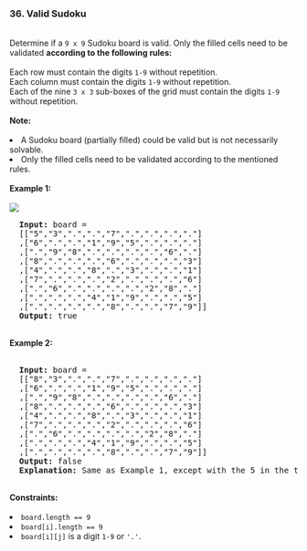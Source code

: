 <h3>36. Valid Sudoku</h3>
<br>
Determine if a <code>9 x 9</code> Sudoku board is valid. Only the filled cells need to be validated <strong>according to the following rules:</strong><br>
<br>
Each row must contain the digits <code>1-9</code> without repetition.<br>
Each column must contain the digits <code>1-9</code> without repetition.<br>
Each of the nine <code>3 x 3</code> sub-boxes of the grid must contain the digits <code>1-9</code> without repetition.<br>
<br>
<strong>Note:</strong><br>
<br>
<li>A Sudoku board (partially filled) could be valid but is not necessarily solvable.</li>
<li>Only the filled cells need to be validated according to the mentioned rules.</li>
<br>
<b>Example 1:</b><br>
<br>
<img src="https://user-images.githubusercontent.com/74855047/232332807-556bb2a3-eb6d-4ebf-aaa7-f31873e20e37.png">
<br>
<pre>
  <strong>Input:</strong> board = 
  [["5","3",".",".","7",".",".",".","."]
  ,["6",".",".","1","9","5",".",".","."]
  ,[".","9","8",".",".",".",".","6","."]
  ,["8",".",".",".","6",".",".",".","3"]
  ,["4",".",".","8",".","3",".",".","1"]
  ,["7",".",".",".","2",".",".",".","6"]
  ,[".","6",".",".",".",".","2","8","."]
  ,[".",".",".","4","1","9",".",".","5"]
  ,[".",".",".",".","8",".",".","7","9"]]
  <strong>Output:</strong> true
</pre>
<br>
<b>Example 2:</b><br>
<br>
<pre>
  <strong>Input:</strong> board = 
  [["8","3",".",".","7",".",".",".","."]
  ,["6",".",".","1","9","5",".",".","."]
  ,[".","9","8",".",".",".",".","6","."]
  ,["8",".",".",".","6",".",".",".","3"]
  ,["4",".",".","8",".","3",".",".","1"]
  ,["7",".",".",".","2",".",".",".","6"]
  ,[".","6",".",".",".",".","2","8","."]
  ,[".",".",".","4","1","9",".",".","5"]
  ,[".",".",".",".","8",".",".","7","9"]]
  <strong>Output:</strong> false
  <strong>Explanation:</strong> Same as Example 1, except with the 5 in the top left corner being modified to 8. Since there are two 8's in the top left 3x3 sub-box, it is invalid.
</pre>
<br>
<b>Constraints:</b><br>
<br>
<li><code>board.length == 9</code></li>
<li><code>board[i].length == 9</code></li>
<li><code>board[i][j]</code> is a digit <code>1-9</code> or <code>'.'</code>.</li>
